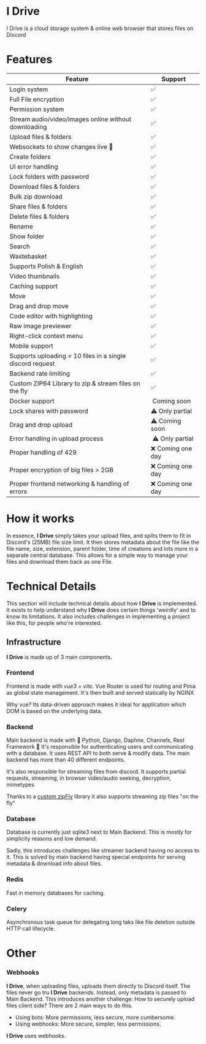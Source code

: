 # I Drive

I Drive is a cloud storage system & online web browser that stores files on Discord


# Features

| Feature                                                   | Support            |
|-----------------------------------------------------------|--------------------|
| Login system                                              | ✅                  |
| Full File encryption                                      | ✅                  |
| Permission system                                         | ✅                  |
| Stream audio/video/images online without downloading      | ✅                  |
| Upload files & folders                                    | ✅                  |
| Websockets to show changes live   🎥                      | ✅                  |
| Create folders                                            | ✅                  |
| UI error handling                                         | ✅                  |
| Lock folders with password                                | ✅                  |
| Download files & folders                                  | ✅                  |
| Bulk zip download                                         | ✅                  |
| Share files & folders                                     | ✅                  |
| Delete files & folders                                    | ✅                  |
| Rename                                                    | ✅                  |
| Show folder                                               | ✅                  |
| Search                                                    | ✅                  |
| Wastebasket                                               | ✅                  |
| Supports Polish & English                                 | ✅                  |
| Video thumbnails                                          | ✅                  |
| Caching support                                           | ✅                  |
| Move                                                      | ✅                  |
| Drag and drop move                                        | ✅                  |
| Code editor with highlighting                             | ✅                  |
| Raw image previewer                                       | ✅                  |
| Right-click context menu                                  | ✅                  |
| Mobile support                                            | ✅                  |
| Supports uploading < 10 files in a single discord request | ✅                  |
| Backend rate limiting                                     | ✅                  |
| Custom ZIP64 Library to zip & stream files on the fly     | ✅                  |
| Docker support                                            | ️ Coming soon      |
| Lock shares with password                                 | ⚠️ Only partial    |
| Drag and drop upload                                      | ⚠️ Coming soon     |
| Error handling in upload process                          | ️ ⚠️ Only partial  |
| Proper handling of 429                                    | ❌   Coming one day |
| Proper encryption of big files > 2GB                      | ❌   Coming one day |
| Proper frontend networking & handling of errors           | ❌   Coming one day |



# How it works

In essence, **I Drive** simply takes your upload files, and splits them to fit in Discord's (25MB) file size limit.
It then stores metadata about the file like the file name, size, extension, parent folder, time of creations and lots more 
in a separate central database.
This allows for a simple way to manage your files and download them back as one File.

# Technical Details

This section will include technical details about how **I Drive** is implemented. 
It exists to help understand why **I Drive** does certain things 'weirdly' and to know its limitations.
It also includes challenges in implementing a project like this, for people who're interested.

## Infrastructure

**I Drive** is made up of 3 main components.

### Frontend

Frontend is made with _vue3_ + _vite_. 
Vue Router is used for routing and Pinia as global state management. 
It's then built and served statically by NGINX                 

Why vue? Its data-driven approach makes it ideal for application which DOM is based on the underlying data.

### Backend

Main backend is made with 🐍 Python, Django, Daphne, Channels, Rest Framework 🐍
It's responsible for authenticating users and communicating with a database. 
It uses REST API to both serve & modify data.
The main backend has more than 40 different endpoints.

It's also  responsible for streaming files from discord. 
It supports partial requests, streaming, in browser video/audio seeking, decryption, mimetypes

Thanks to a [custom zipFly](https://github.com/pam-param-pam/ZipFly) library it also supports streaming zip files "on the fly"


### Database
Database is currently just sqlite3 next to Main Backend. 
This is mostly for simplicity reasons and low demand.

Sadly, this introduces challenges like streamer backend having no access to it. 
This is solved by main backend having special endpoints for serving metadata & download info about files.

### Redis
Fast in memory databases for caching.

### Celery
Asynchronous task queue for delegating long taks like file deletion outside HTTP call lifecycle.

# Other

### Webhooks

**I Drive**, when uploading files, uploads them directly to Discord itself. The files never go tru **I Drive** backends. 
Instead, only metadata is passed to Main Backend. 
This introduces another challenge: How to securely upload files client side?
There are 2 main ways to do this.
- Using bots: More permissions, less secure, more cumbersome.
- Using webhooks: More secure, simpler, less permissions.

**I Drive** uses webhooks.
